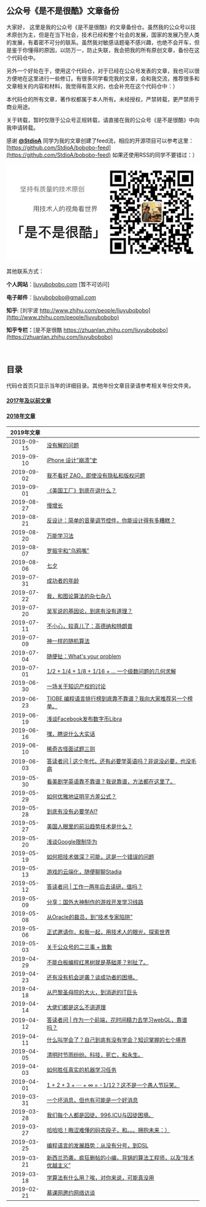 ## 公众号《是不是很酷》文章备份

大家好， 这里是我的公众号《是不是很酷》的文章备份仓。虽然我的公众号以技术原创为主，但是在当下社会，技术已经和整个社会的发展，国家的发展乃至人类的发展，有着密不可分的联系。虽然我对敏感话题毫不感兴趣，也绝不会开车，但是鉴于你懂得的原因，以防万一，防止失联，我会把我的所有原创文章，备份在这个代码仓中。

另外一个好处在于，使用这个代码仓，对于已经在公众号发表的文章，我也可以很方便地在这里进行一些修订。有很多同学看完我的文章，会和我交流，推荐很多和文章相关的内容和材料，我觉得有意义的，也会补充在这个代码仓中：）

本代码仓的所有文章，著作权都属于本人所有。未经授权，严禁转载，更严禁用于商业用途。

关于转载，暂时仅限于公众号正规转载，请直接在我的公众号《是不是很酷》中向我申请转载。

感谢 [**@StdioA**](https://github.com/StdioA) 同学为我的文章创建了feed流，相应的开源项目可以参考这里：[https://github.com/StdioA/bobobo-feed](https://github.com/StdioA/bobobo-feed) 如果还使用RSS的同学不要错过：）

![qrcode](qrcode_banner.png)

其他联系方式：

**个人网站**：[liuyubobobo.com](http://liuyubobobo.com) [暂不可访问]

**电子邮件**：[liuyubobobo@gmail.com](mailto:liuyubobobo@gmail.com)

**知乎**: [刘宇波 http://www.zhihu.com/people/liuyubobobo](http://www.zhihu.com/people/liuyubobobo)

**知乎专栏：**[是不是很酷 https://zhuanlan.zhihu.com/liuyubobobo](https://zhuanlan.zhihu.com/liuyubobobo)

<br/>

## 目录

代码仓首页只显示当年的详细目录。其他年份文章目录请参考相关年份文件夹。

#### [**2017年及以前文章**](2017/) 

#### [**2018年文章**](2018/)

| 2019年文章 | |
|:---: | --- |
| 2019-09-15 | [没有解的问题](2019/2019-09-15/) |
| 2019-09-10 | [iPhone 设计“崩溃”史](2019/2019-09-10/) |
| 2019-09-02 | [我不看好 ZAO，即使没有隐私和版权问题](2019/2019-09-02/) |
| 2019-09-01 | [《美国工厂》到底在讲什么？](2019/2019-09-01/) |
| 2019-08-27 | [慢增长](2019/2019-08-27/) |
| 2019-08-21 | [反设计：简单的音量调节控件，你能设计得有多糟糕？](2019/2019-08-21/) |
| 2019-08-20 | [万能学习法](2019/2019-08-20/) |
| 2019-08-07 | [罗振宇和“乌鸦嘴”](2019/2019-08-07/) |
| 2019-08-06 | [七夕](2019/2019-08-06/) |
| 2019-07-31 | [成功者的年龄](2019/2019-07-31/) |
| 2019-07-22 | [我，和图论算法的杂七杂八](2019/2019-07-22/) |
| 2019-07-20 | [吴军说的基因论，到底有没有道理？](2019/2019-07-20/) |
| 2019-07-11 | [不小心，较真儿了：高德纳和特朗普](2019/2019-07-11/) |
| 2019-07-09 | [神一样的随机算法](2019/2019-07-09/) |
| 2019-07-04 | [随便扯：What's your problem](2019/2019-07-04/) | 
| 2019-07-01 | [1/2 + 1/4 + 1/8 + 1/16 + ... 一个级数问题的几何求解](2019/2019-07-01/) |
| 2019-06-30 | [一场关于知识产权的讨论](2019/2019-06-30/) |
| 2019-06-23 | [TIOBE 编程语言排行榜到底靠不靠谱？我向大家推荐另一个榜单。](2019/2019-06-23/) |
| 2019-06-19 | [浅谈Facebook发布数字币Libra](2019/2019-06-19/) |
| 2019-06-16 | [嘿，瞎说什么大实话](2019/2019-06-16/) |
| 2019-06-10 | [稀奇古怪面试题三则](2019/2019-06-10/) |
| 2019-06-03 | [答读者问 \| 这个年代，还有必要学英语吗？非说没必要，也没毛病](2019/2019-06-03/) |
| 2019-05-30 | [看美剧学英语靠不靠谱？我说靠谱，方法都在这里了。](2019/2019-05-30/) |
| 2019-05-29 | [如何优雅地证明平方差公式？](2019/2019-05-29/) |
| 2019-05-28 | [到底有没有必要学AI?](2019/2019-05-28/) |
| 2019-05-27 | [美国人眼里的前沿趋势技术是什么？](2019/2019-05-27/) |
| 2019-05-20 | [浅谈Google限制华为](2019/2019-05-20/) |
| 2019-05-19 | [如何把技术做深？可能，这是一个错误的问题](2019/2019-05-19/) |
| 2019-05-13 | [游戏的云端化，随便聊聊Stadia](2019/2019-05-13/) |
| 2019-05-12 | [答读者问 \| 工作一两年后去读研，值吗？](2019/2019-05-12/) |
| 2019-05-09 | [分享：国外大神制作的游戏开发学习线路](2019/2019-05-09/) |
| 2019-05-08 | [从Oracle的裁员，到“技术专家陷阱”](2019/2019-05-08/) |
| 2019-05-06 | [正式邀请你，和我一起，用技术人的眼光，探索世界](2019/2019-05-06/) |
| 2019-05-03 | [关于公众号的二三事 + 致歉](2019/2019-05-03/) |
| 2019-04-29 | [不能白板编程红黑树就是基础差？别扯了。](2019/2019-04-29/) |
| 2019-04-23 | [还有没有机会逆袭？谈成功者的困境。](2019/2019-04-23/) |
| 2019-04-18 | [从巴黎圣母院的大火，到消逝的IT巨头](2019/2019-04-18/) |
| 2019-04-14 | [大佬们都是这么不讲道理](2019/2019-04-14/) |
| 2019-04-12 | [答读者问 \| 作为一个前端，花时间精力去学习webGL，靠谱吗？](2019/2019-04-12/) |
| 2019-04-11 | [什么叫学会了？自己到底有没有学会？知识掌握的七个境界](2019/2019-04-11/) |
| 2019-04-05 | [清明时节雨纷纷。科技，死亡，和永生。](2019/2019-04-05/) |
| 2019-04-03 | [如何胜任真实的机器学习任务](2019/2019-04-03/) |
| 2019-04-01 | [1 + 2 + 3 + ⋯ + ∞ = -1/12？这不是一个愚人节玩笑。](2019/2019-04-01/) |
| 2019-03-31 | [一个坏消息，但也有可能是一个好消息](2019/2019-03-31/) |
| 2019-03-28 | [我们每个人都是囚徒。996.ICU与囚徒困境。](2019/2019-03-28/) |
| 2019-03-27 | [哈哈哈！晦涩难懂的码农段子，和。。。拥抱未来：）](2019/2019-03-27/) |
| 2019-03-25 | [编程语言的发展趋势：从没有分号，到DSL](2019/2019-03-25/) |
| 2019-03-21 | [新西兰恐袭，疯狂删帖的小编，背锅的算法工程师，以及“技术优越主义”](2019/2019-03-21/) |
| 2019-03-18 | [学算法有什么用？唉，对你来说，可能真没用](2019/2019-03-18/) |
| 2019-02-21 | [慕课网邀约网络访谈](2019/2019-02-21/) |


